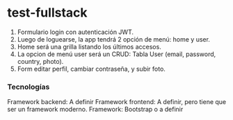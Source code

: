 # test-fullstack

1. Formulario login con autenticación JWT.
2. Luego de loguearse, la app tendrá 2 opción de menú: home y user.
3. Home será una grilla listando los últimos accesos.
3. La opcion de menú user será un CRUD: Tabla User (email, password, country, photo).
4. Form editar perfil, cambiar contraseña, y subir foto.

### Tecnologías
Framework backend: A definir
Framework frontend: A definir, pero tiene que ser un framework moderno.
Framework: Bootstrap o a definir
